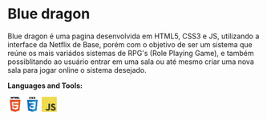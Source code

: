 # Blue dragon <i class="fas fa-dragon"></i>

Blue dragon é uma pagina desenvolvida em HTML5, CSS3 e JS, utilizando a interface da Netflix de Base, porém com o objetivo de ser um sistema que reúne os mais variádos sistemas de RPG's (Role Playing Game), e também possiblitando ao usuário entrar em uma sala ou até mesmo criar uma nova sala para jogar online o sistema desejado.

**Languages and Tools:**

<code><img height="30" src="https://raw.githubusercontent.com/github/explore/80688e429a7d4ef2fca1e82350fe8e3517d3494d/topics/html/html.png"></code>
<code><img height="30" src="https://raw.githubusercontent.com/github/explore/80688e429a7d4ef2fca1e82350fe8e3517d3494d/topics/css/css.png"></code>
<code><img height="30" src="https://raw.githubusercontent.com/github/explore/80688e429a7d4ef2fca1e82350fe8e3517d3494d/topics/javascript/javascript.png"></code>

